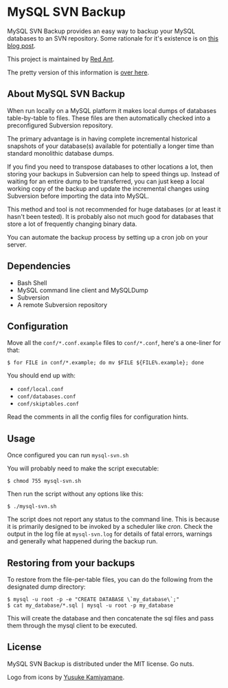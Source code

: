 MySQL SVN Backup
================

MySQL SVN Backup provides an easy way to backup your MySQL databases to an SVN repository. Some rationale for it's existence is on [this blog post](http://redant.com.au/how-we-do/backing-up-mysql-into-subversion-using-mysql-svn-backup/ "Dolphins with lasers like to back up their databases to Subversion, how about you?").

This project is maintained by [Red Ant](http://redant.com.au/ "Visit Red Ant's website").

The pretty version of this information is [over here](http://mysql-svn-backup.redant.com.au/ "MySQL SVN Backup on GitHub Pages").

About MySQL SVN Backup
----------------------

When run locally on a MySQL platform it makes local dumps of databases table-by-table to files. These files are then automatically checked into a preconfigured Subversion repository.

The primary advantage is in having complete incremental historical snapshots of your database(s) available for potentially a longer time than standard monolithic database dumps.

If you find you need to transpose databases to other locations a lot, then storing your backups in Subversion can help to speed things up. Instead of waiting for an entire dump to be transferred, you can just keep a local working copy of the backup and update the incremental changes using Subversion before importing the data into MySQL.

This method and tool is not recommended for huge databases (or at least it hasn't been tested). It is probably also not much good for databases that store a lot of frequently changing binary data.

You can automate the backup process by setting up a cron job on your server.

Dependencies
------------

* Bash Shell
* MySQL command line client and MySQLDump
* Subversion
* A remote Subversion repository

Configuration
-------------

Move all the `conf/*.conf.example` files to `conf/*.conf`, here's a one-liner for that:

	$ for FILE in conf/*.example; do mv $FILE ${FILE%.example}; done

You should end up with:

* `conf/local.conf`
* `conf/databases.conf`
* `conf/skiptables.conf`

Read the comments in all the config files for configuration hints.

Usage
-----

Once configured you can run `mysql-svn.sh`

You will probably need to make the script executable:

	$ chmod 755 mysql-svn.sh

Then run the script without any options like this:

	$ ./mysql-svn.sh

The script does not report any status to the command line. This is because it is primarily designed to be invoked by a scheduler like *cron*. Check the output in the log file at `mysql-svn.log` for details of fatal errors, warnings and generally what happened during the backup run.

Restoring from your backups
---------------------------

To restore from the file-per-table files, you can do the following from the designated dump directory:

	$ mysql -u root -p -e "CREATE DATABASE \`my_database\`;"
	$ cat my_database/*.sql | mysql -u root -p my_database

This will create the database and then concatenate the sql files and pass them through the mysql client to be executed.

License
-------

MySQL SVN Backup is distributed under the MIT license. Go nuts.

Logo from icons by [Yusuke Kamiyamane](http://p.yusukekamiyamane.com/ "Visit Yusuke Kamiyamane's website").
